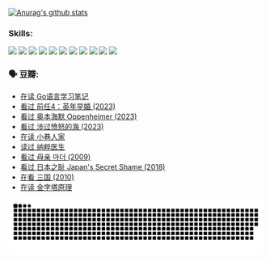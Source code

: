 
[![Anurag's github stats](https://github-readme-stats.vercel.app/api?username=w940853815)](https://github.com/anuraghazra/github-readme-stats)

### Skills:

<code><img height="32" src="https://cdn.jsdelivr.net/npm/simple-icons@v5/icons/python.svg"></code>
<code><img height="32" src="https://cdn.jsdelivr.net/npm/simple-icons@v5/icons/javascript.svg"></code>
<code><img height="32" src="https://cdn.jsdelivr.net/npm/simple-icons@v5/icons/django.svg"></code>
<code><img height="32" src="https://cdn.jsdelivr.net/npm/simple-icons@v5/icons/flask.svg"></code>
<code><img height="32" src="https://cdn.jsdelivr.net/npm/simple-icons@v5/icons/vuetify.svg"></code>
<code><img height="32" src="https://cdn.jsdelivr.net/npm/simple-icons@v5/icons/git.svg"></code>
<code><img height="32" src="https://cdn.jsdelivr.net/npm/simple-icons@v5/icons/docker.svg"></code>
<code><img height="32" src="https://cdn.jsdelivr.net/npm/simple-icons@v5/icons/postgresql.svg"></code>
<code><img height="32" src="https://cdn.jsdelivr.net/npm/simple-icons@v5/icons/elasticsearch.svg"></code>
<code><img height="32" src="https://cdn.jsdelivr.net/npm/simple-icons@v5/icons/macos.svg"></code>
<code><img height="32" src="https://cdn.jsdelivr.net/npm/simple-icons@v5/icons/linux.svg"></code>

### 🗣 豆瓣:

<!-- DOUBAN-ACTIVITIES:START -->
- [在读 Go语言学习笔记](https://www.douban.com/people/136069238/status/4459852901/?_i=02807960)
- [看过 前任4：英年早婚‎ (2023)](https://www.douban.com/people/136069238/status/4458320768/?_i=02807960)
- [看过 奥本海默 Oppenheimer‎ (2023)](https://www.douban.com/people/136069238/status/4454740976/?_i=02807960)
- [看过 涉过愤怒的海‎ (2023)](https://www.douban.com/people/136069238/status/4449502811/?_i=02807960)
- [在读 小巷人家](https://www.douban.com/people/136069238/status/4445749134/?_i=02807960)
- [读过 纳粹医生](https://www.douban.com/people/136069238/status/4445748598/?_i=02807960)
- [看过 母亲 마더‎ (2009)](https://www.douban.com/people/136069238/status/4442102172/?_i=02807960)
- [看过 日本之耻 Japan's Secret Shame‎ (2018)](https://www.douban.com/people/136069238/status/4431579101/?_i=02807960)
- [在看 三国‎ (2010)](https://www.douban.com/people/136069238/status/4430559482/?_i=02807960)
- [在读 金字塔原理](https://www.douban.com/people/136069238/status/4424812753/?_i=02807960)
<!-- DOUBAN-ACTIVITIES:END -->


![Snake animation](https://raw.githubusercontent.com/w940853815/w940853815/output/github-contribution-grid-snake.svg)

<!--
**w940853815/w940853815** is a ✨ _special_ ✨ repository because its `README.md` (this file) appears on your GitHub profile.

Here are some ideas to get you started:

- 🔭 I’m currently working on ...
- 🌱 I’m currently learning ...
- 👯 I’m looking to collaborate on ...
- 🤔 I’m looking for help with ...
- 💬 Ask me about ...
- 📫 How to reach me: ...
- 😄 Pronouns: ...
- ⚡ Fun fact: ...
-->
